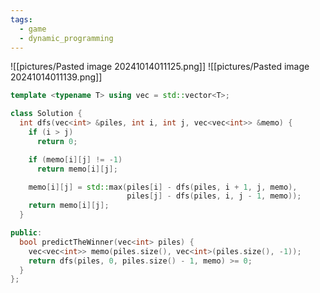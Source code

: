 ```yaml
---
tags:
  - game
  - dynamic_programming
---
```

![[pictures/Pasted image 20241014011125.png]]
![[pictures/Pasted image 20241014011139.png]]



```c++
template <typename T> using vec = std::vector<T>;

class Solution {
  int dfs(vec<int> &piles, int i, int j, vec<vec<int>> &memo) {
    if (i > j)
      return 0;

    if (memo[i][j] != -1)
      return memo[i][j];

    memo[i][j] = std::max(piles[i] - dfs(piles, i + 1, j, memo),
                          piles[j] - dfs(piles, i, j - 1, memo));
    return memo[i][j];
  }

public:
  bool predictTheWinner(vec<int> piles) {
    vec<vec<int>> memo(piles.size(), vec<int>(piles.size(), -1));
    return dfs(piles, 0, piles.size() - 1, memo) >= 0;
  }
};
```
